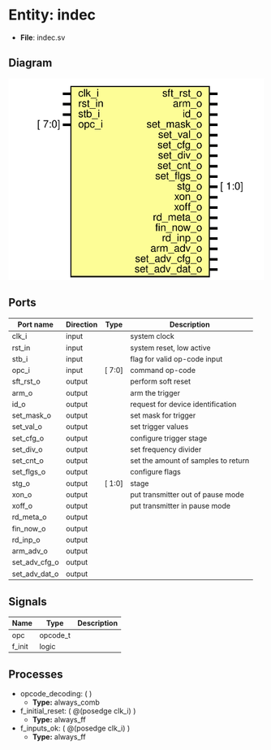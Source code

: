 # Entity: indec 

- **File**: indec.sv
## Diagram

![Diagram](indec.svg "Diagram")
## Ports

| Port name     | Direction | Type   | Description                         |
| ------------- | --------- | ------ | ----------------------------------- |
| clk_i         | input     |        | system clock                        |
| rst_in        | input     |        | system reset, low active            |
| stb_i         | input     |        | flag for valid op-code input        |
| opc_i         | input     | [ 7:0] | command op-code                     |
| sft_rst_o     | output    |        | perform soft reset                  |
| arm_o         | output    |        | arm the trigger                     |
| id_o          | output    |        | request for device identification   |
| set_mask_o    | output    |        | set mask for trigger                |
| set_val_o     | output    |        | set trigger values                  |
| set_cfg_o     | output    |        | configure trigger stage             |
| set_div_o     | output    |        | set frequency divider               |
| set_cnt_o     | output    |        | set the amount of samples to return |
| set_flgs_o    | output    |        | configure flags                     |
| stg_o         | output    | [ 1:0] | stage                               |
| xon_o         | output    |        | put transmitter out of pause mode   |
| xoff_o        | output    |        | put transmitter in pause mode       |
| rd_meta_o     | output    |        |                                     |
| fin_now_o     | output    |        |                                     |
| rd_inp_o      | output    |        |                                     |
| arm_adv_o     | output    |        |                                     |
| set_adv_cfg_o | output    |        |                                     |
| set_adv_dat_o | output    |        |                                     |
## Signals

| Name   | Type     | Description |
| ------ | -------- | ----------- |
| opc    | opcode_t |             |
| f_init | logic    |             |
## Processes
- opcode_decoding: (  )
  - **Type:** always_comb
- f_initial_reset: ( @(posedge clk_i) )
  - **Type:** always_ff
- f_inputs_ok: ( @(posedge clk_i) )
  - **Type:** always_ff
